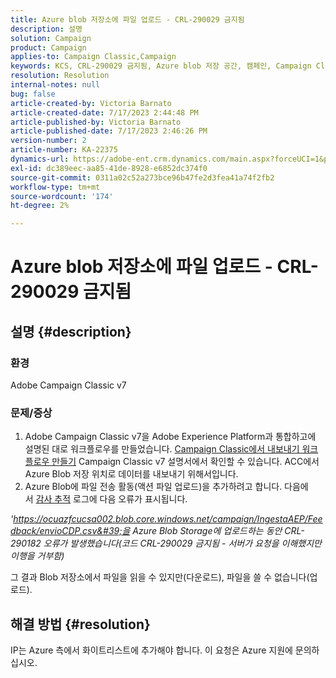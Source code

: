 ```yaml
---
title: Azure blob 저장소에 파일 업로드 - CRL-290029 금지됨
description: 설명
solution: Campaign
product: Campaign
applies-to: Campaign Classic,Campaign
keywords: KCS, CRL-290029 금지됨, Azure blob 저장 공간, 캠페인, Campaign Classic, Adobe Experience Platform
resolution: Resolution
internal-notes: null
bug: false
article-created-by: Victoria Barnato
article-created-date: 7/17/2023 2:44:48 PM
article-published-by: Victoria Barnato
article-published-date: 7/17/2023 2:46:26 PM
version-number: 2
article-number: KA-22375
dynamics-url: https://adobe-ent.crm.dynamics.com/main.aspx?forceUCI=1&pagetype=entityrecord&etn=knowledgearticle&id=0e843c74-b024-ee11-9cbe-6045bd006b3d
exl-id: dc389eec-aa85-41de-8928-e6852dc374f0
source-git-commit: 0311a02c52a273bce96b47fe2d3fea41a74f2fb2
workflow-type: tm+mt
source-wordcount: '174'
ht-degree: 2%

---
```


# Azure blob 저장소에 파일 업로드 - CRL-290029 금지됨

## 설명 {#description}


### 환경

Adobe Campaign Classic v7

### 문제/증상

1. Adobe Campaign Classic v7을 Adobe Experience Platform과 통합하고에 설명된 대로 워크플로우를 만들었습니다. [Campaign Classic에서 내보내기 워크플로우 만들기](https://experienceleague.adobe.com/docs/campaign-classic/using/integrating-with-adobe-experience-cloud/aep-sources-destinations/export-campaign-data.html?lang=en#create-an-export-workflow-in-campaign-classic) Campaign Classic v7 설명서에서 확인할 수 있습니다. ACC에서 Azure Blob 저장 위치로 데이터를 내보내기 위해서입니다.
2. Azure Blob에 파일 전송 활동(액션 파일 업로드)을 추가하려고 합니다. 다음에서 [감사 추적](https://experienceleague.adobe.com/docs/campaign-classic-learn/tutorials/monitoring/audit-trail.html?lang=en) 로그에 다음 오류가 표시됩니다.


*&#39;https://ocuazfcucsa002.blob.core.windows.net/campaign/IngestaAEP/Feedback/envioCDP.csv&#39;을 Azure Blob Storage에 업로드하는 동안 CRL-290182 오류가 발생했습니다(코드 CRL-290029 금지됨 - 서버가 요청을 이해했지만 이행을 거부함)*

그 결과 Blob 저장소에서 파일을 읽을 수 있지만(다운로드), 파일을 쓸 수 없습니다(업로드).


## 해결 방법 {#resolution}


IP는 Azure 측에서 화이트리스트에 추가해야 합니다. 이 요청은 Azure 지원에 문의하십시오.

